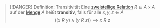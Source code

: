 > [!DANGER] Definition: Transitivität
> Eine [zweistellige Relation](Zweistellige%20Relation.md) $R\subseteq A \times A$ auf der [Menge](../Menge.md) $A$ heißt **transitiv**, falls für alle $x,y,z\in A$
> $$((x\,\, R\,\, y) \land (y\,\, R \,\, z)) \implies x\,\, R \,\, z$$